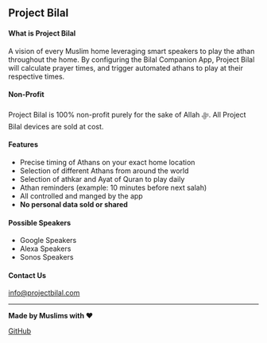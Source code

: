 ## Project Bilal 


#### What is Project Bilal
A vision of every Muslim home leveraging smart speakers to play the athan throughout the home.  By configuring the Bilal Companion App, Project Bilal will calculate prayer times, and trigger automated athans to play at their respective times. 


#### Non-Profit
Project Bilal is 100% non-profit purely for the sake of Allah ﷻ. All Project Bilal devices are sold at cost.

#### Features
  * Precise timing of Athans on your exact home location
  * Selection of different Athans from around the world
  * Selection of athkar and Ayat of Quran to play daily
  * Athan reminders (example: 10 minutes before next salah)
  * All controlled and manged by the app
  * **No personal data sold or shared**
  
#### Possible Speakers
* Google Speakers
* Alexa Speakers
* Sonos Speakers

 

#### Contact Us

info@projectbilal.com

---

**Made by Muslims with ❤️**

[GitHub](https://github.com/Project-Bilal)